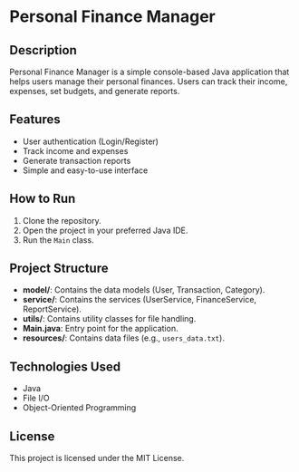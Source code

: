 # Personal Finance Manager

## Description
Personal Finance Manager is a simple console-based Java application that helps users manage their personal finances. Users can track their income, expenses, set budgets, and generate reports.

## Features
- User authentication (Login/Register)
- Track income and expenses
- Generate transaction reports
- Simple and easy-to-use interface

## How to Run
1. Clone the repository.
2. Open the project in your preferred Java IDE.
3. Run the `Main` class.

## Project Structure
- **model/**: Contains the data models (User, Transaction, Category).
- **service/**: Contains the services (UserService, FinanceService, ReportService).
- **utils/**: Contains utility classes for file handling.
- **Main.java**: Entry point for the application.
- **resources/**: Contains data files (e.g., `users_data.txt`).

## Technologies Used
- Java
- File I/O
- Object-Oriented Programming

## License
This project is licensed under the MIT License.
